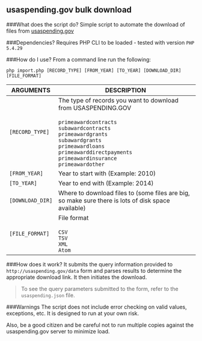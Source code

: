 ## usaspending.gov bulk download

###What does the script do?
Simple script to automate the download of files from [usaspending.gov](http://usaspending.gov)

###Dependencies?
Requires PHP CLI to be loaded - tested with version `PHP 5.4.29`

###How do I use?
From a command line run the following:

`php import.php [RECORD_TYPE] [FROM_YEAR] [TO_YEAR] [DOWNLOAD_DIR] [FILE_FORMAT]`

|ARGUMENTS  		| DESCRIPTION  |
|-----------------|----------------|
|`[RECORD_TYPE]`   	|   The type of records you want to download from USASPENDING.GOV<br ><br >`primeawardcontracts`<br >`subawardcontracts`<br > `primeawardgrants`<br >`subawardgrants`<br >`primeawardloans`<br >`primeawarddirectpayments`<br >`primeawardinsurance`<br >`primeawardother`  |
|`[FROM_YEAR]`    	|   Year to start with (Example: 2010)   |
|`[TO_YEAR]`  		|   Year to end with (Example: 2014)   |
|`[DOWNLOAD_DIR]`	|   Where to download files to (some files are big, so make sure there is lots of disk space available)  |
|`[FILE_FORMAT]`  		|   File format<br ><br >`CSV`<br >`TSV`<br >`XML`<br >`Atom` |

###How does it work?
It submits the query information provided to `http://usaspending.gov/data` form and parses results to determine the appropriate download link.  It then initiates the download.

>To see the query parameters submitted to the form, refer to the `usaspending.json` file.

###Warnings
The script does not include error checking on valid values, exceptions, etc.  It is designed to run at your own risk.  

Also, be a good citizen and be careful not to run multiple copies against the usaspending.gov server to minimize load.  